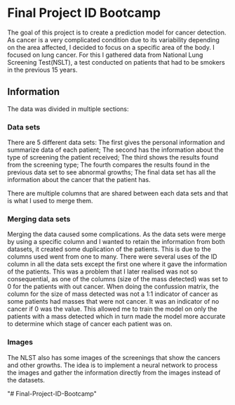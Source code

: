 # Final Project ID Bootcamp

The goal of this project is to create a prediction model for cancer detection.
As cancer is a very complicated condition due to its variability depending on the area affected, I decided to focus on a specific area of the body.
I focused on lung cancer. For this I gathered data from National Lung Screening Test(NSLT), a test conducted on patients that had to be smokers in the previous 15 years.

## Information 
  The data was divided in multiple sections:
### Data sets
  There are 5 different data sets:
    The first gives the personal information and summarize data of each patient; 
    The second has the information about the type of screening the patient received; 
    The third shows the results found from the screening type; 
    The fourth compares the results found in the previous data set to see abnormal growths; 
    The final data set has all the information about the cancer that the patient has. 

There are multiple columns that are shared between each data sets and that is what I used to merge them. 
### Merging data sets
Merging the data caused some complications.
As the data sets were merge by using a specific column and I wanted to retain the information from both datasets, it created some duplication of the patients.
This is due to the columns used went from one to many. There were several uses of the ID column in all the data sets except the first one where it gave the information of the patients. 
This was a problem that I later realised was not so consequential, as one of the columns (size of the mass detected) was set to 0 for the patients with out cancer. 
When doing the confussion matrix, the column for the size of mass detected was not a 1:1 indicator of cancer as some patients had masses that were not cancer. It was an indicator of no cancer if 0 was the value.
This allowed me to train the model on only the patients with a mass detected which in turn made the model more accurate to determine which stage of cancer each patient was on. 

### Images
  The NLST also has some images of the screenings that show the cancers and other growths.
  The idea is to implement a neural network to process the images and gather the information directly from the images instead of the datasets.

"# Final-Project-ID-Bootcamp" 
